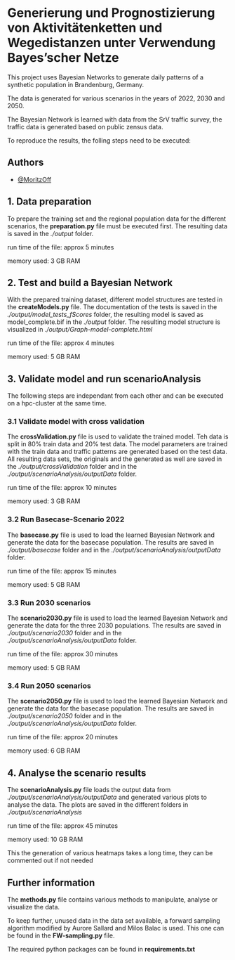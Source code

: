 
# Generierung und Prognostizierung von Aktivitätenketten und Wegedistanzen unter Verwendung Bayes’scher Netze

This project uses Bayesian Networks to generate daily patterns of a synthetic population in Brandenburg, Germany.

The data is generated for various scenarios in the years of 2022, 2030 and 2050.

The Bayesian Network is learned with data from the SrV traffic survey, the traffic data is generated based on public zensus data.

To reproduce the results, the folling steps need to be executed:



## Authors

- [@MoritzOff](https://www.github.com/MoritzOff)


## 1. Data preparation
To prepare the training set and the regional population data for the different scenarios, the **preparation.py** file must be executed first. The resulting data is saved in the *./output* folder. 

run time of the file: approx 5 minutes

memory used: 3 GB RAM
## 2. Test and build a Bayesian Network
With the prepared training dataset, different model structures are tested in the **createModels.py** file. The documentation of the tests is saved in the *./output/model_tests_fScores* folder, the resulting model is saved as model_complete.bif in the *./output* folder. The resulting model structure is visualized in *./output/Graph-model-complete.html*

run time of the file: approx 4 minutes

memory used: 5 GB RAM
## 3. Validate model and run scenarioAnalysis
The following steps are independant from each other and can be executed on a hpc-cluster at the same time.
### 3.1 Validate model with cross validation
The **crossValidation.py** file is used to validate the trained model. Teh data is split in 80% train data and 20% test data. The model parameters are trained with the train data and traffic patterns are generated based on the test data. All resulting data sets, the originals and the generated as well are saved in the *./output/crossValidation* folder and in the *./output/scenarioAnalysis/outputData* folder.

run time of the file: approx 10 minutes

memory used: 3 GB RAM
### 3.2 Run Basecase-Scenario 2022
The **basecase.py** file is used to load the learned Bayesian Network and generate the data for the basecase population. The results are saved in *./output/basecase* folder and in the *./output/scenarioAnalysis/outputData* folder.

run time of the file: approx 15 minutes

memory used: 5 GB RAM
### 3.3 Run 2030 scenarios
The **scenario2030.py** file is used to load the learned Bayesian Network and generate the data for the three 2030 populations. The results are saved in *./output/scenario2030* folder and in the *./output/scenarioAnalysis/outputData* folder.

run time of the file: approx 30 minutes

memory used: 5 GB RAM
### 3.4 Run 2050 scenarios
The **scenario2050.py** file is used to load the learned Bayesian Network and generate the data for the basecase population. The results are saved in *./output/scenario2050* folder and in the *./output/scenarioAnalysis/outputData* folder.

run time of the file: approx 20 minutes

memory used: 6 GB RAM
## 4. Analyse the scenario results
The **scenarioAnalysis.py** file loads the output data from *./output/scenarioAnalysis/outputData* and generated various plots to analyse the data. The plots are saved in the different folders in *./output/scenarioAnalysis*

run time of the file: approx 45 minutes

memory used: 10 GB RAM

This the generation of various heatmaps takes a long time, they can be commented out if not needed
## Further information
The **methods.py** file contains various methods to manipulate, analyse or visualize the data. 

To keep further, unused data in the data set available, a forward sampling algorithm modified by Aurore Sallard and Milos Balac is used. This one can be found in the **FW-sampling.py** file.

The required python packages can be found in **requirements.txt**
